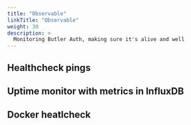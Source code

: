 ```yaml
---
title: "Observable"
linkTitle: "Observable"
weight: 30
description: >
  Monitoring Butler Auth, making sure it's alive and well
---
```


## Healthcheck pings

## Uptime monitor with metrics in InfluxDB

## Docker heatlcheck

